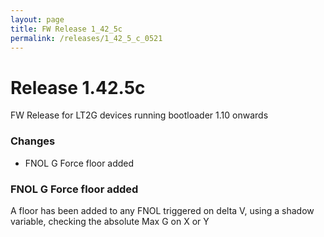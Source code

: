 ```yaml
---
layout: page
title: FW Release 1_42_5c
permalink: /releases/1_42_5_c_0521
---
```


Release 1.42.5c
=====

FW Release for LT2G devices running bootloader 1.10 onwards

### Changes

- FNOL G Force floor added



### FNOL G Force floor added

A floor has been added to any FNOL triggered on delta V, using a shadow variable, checking the absolute Max G on X or Y
